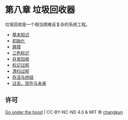 # 第八章 垃圾回收器

垃圾回收是一个相当困难且复杂的系统工程。

- [基本知识](basic.md)
- [初始化](init.md)
- [屏障](barrier.md)
- [三色标记](tricolor.md)
- [并发回收](concurrent.md)
- [标记过程](mark.md)
- [清扫过程](sweep.md)
- [存活与终结](finalizer.md)
- [过去、现在与未来](history.md)


## 许可

[Go under the hood](https://github.com/changkun/go-under-the-hood) | CC-BY-NC-ND 4.0 & MIT &copy; [changkun](https://changkun.de)